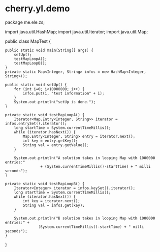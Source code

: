 # cherry.yl.demo
package me.ele.zs;

import java.util.HashMap;
import java.util.Iterator;
import java.util.Map;

public class MapTest {
	
	public static void main(String[] args) {
		setUp();
		testMapLoopA();
		testMapLoopB();
	}
	private static Map<Integer, String> infos = new HashMap<Integer, String>();  
    
    public static void setUp() {  
        for (int i=0; i<10000000; i++) {  
            infos.put(i, "test information" + i);  
        }  
        System.out.println("setUp is done.");  
    }  
    
    private static void testMapLoopA() {  
        Iterator<Map.Entry<Integer, String>> iterator = infos.entrySet().iterator();  
        long startTime = System.currentTimeMillis();  
        while (iterator.hasNext()) {  
            Map.Entry<Integer, String> entry = iterator.next();  
            int key = entry.getKey();  
            String val = entry.getValue();  
        }  
          
        System.out.println("A solution takes in looping Map with 1000000 entries:"  
                    + (System.currentTimeMillis()-startTime) + " milli seconds");  
    }  
    
    private static void testMapLoopB() {  
        Iterator<Integer> iterator = infos.keySet().iterator();  
        long startTime = System.currentTimeMillis();  
        while (iterator.hasNext()) {              
            int key = iterator.next();  
            String val = infos.get(key);  
        }  
          
        System.out.println("B solution takes in looping Map with 1000000 entries:" +  
                   (System.currentTimeMillis()-startTime) + " milli seconds");  
    } 

}
